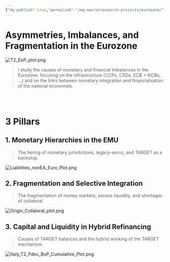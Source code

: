 ```yaml
---
{"dg-publish":true,"permalink":"/mg-macro/research-projects/eurozone/","tags":["project","research","ongoing","Eurozone"],"created":"2023-12-11T21:42:12.000+00:00","updated":"2023-12-12T18:54:48.733+00:00"}
---
```



# Asymmetries, Imbalances, and Fragmentation in the Eurozone

![T2_EoP_plot.png](/img/user/MG%20Macro/Attachments/T2_EoP_plot.png)


> I study the causes of monetary and financial imbalances in the Eurozone, focusing on the infrastructure (CCPs, CSDs, ECB + NCBs, ...) and on the links between monetary integration and financialisation of the national economies.


<br />
<br />


# 3 Pillars
## 1. Monetary Hierarchies in the EMU

> The tiering of monetary jurisdictions, legacy-euros, and TARGET as a backstop.

![Liabilities_nonEA_Euro_Plot.png](/img/user/MG%20Macro/Attachments/Liabilities_nonEA_Euro_Plot.png)

## 2. Fragmentation and Selective Integration

>The fragmentation of money markets, excess liquidity, and shortages of collateral.

![Origin_Collateral_plot.png](/img/user/MG%20Macro/Attachments/Origin_Collateral_plot.png)

## 3. Capital and Liquidity in Hybrid Refinancing

>Causes of TARGET balances and the hybrid working of the TARGET mechanism.

![Italy_T2_Fdec_BoP_Cumulative_Plot.png](/img/user/MG%20Macro/Attachments/Italy_T2_Fdec_BoP_Cumulative_Plot.png)